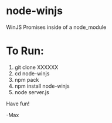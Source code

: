 node-winjs
==========

WinJS Promises inside of a node_module

To Run:
==========
  1. git clone XXXXXX
  2. cd node-winjs
  3. npm pack
  4. npm install node-winjs
  5. node server.js
    
Have fun!

-Max
